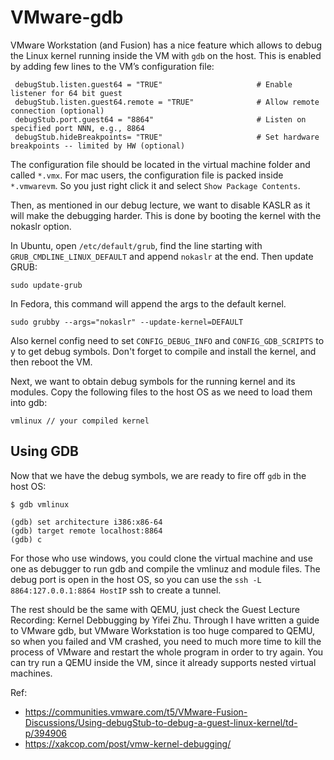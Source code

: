 # VMware-gdb

VMware Workstation (and Fusion) has a nice feature which allows to debug the Linux kernel running inside the VM with `gdb` on the host. This is enabled by adding few lines to the VM’s configuration file:

```
 debugStub.listen.guest64 = "TRUE"                     # Enable listener for 64 bit guest
 debugStub.listen.guest64.remote = "TRUE"              # Allow remote connection (optional)
 debugStub.port.guest64 = "8864"                       # Listen on specified port NNN, e.g., 8864
 debugStub.hideBreakpoints= "TRUE"                     # Set hardware breakpoints -- limited by HW (optional)
```

The configuration file should be located in the virtual machine folder and called `*.vmx`. For mac users, the configuration file is packed inside `*.vmwarevm`. So you just right click it and select `Show Package Contents`.

Then, as mentioned in our debug lecture, we want to disable KASLR as it will make the debugging harder. This is done by booting the kernel with the nokaslr option.

In Ubuntu, open `/etc/default/grub`, find the line starting with `GRUB_CMDLINE_LINUX_DEFAULT` and append `nokaslr` at the end. Then update GRUB:

```
sudo update-grub
```

In Fedora, this command will append the args to the default kernel.

```
sudo grubby --args="nokaslr" --update-kernel=DEFAULT
```

Also kernel config need to set `CONFIG_DEBUG_INFO` and `CONFIG_GDB_SCRIPTS` to y to get debug symbols. 
Don't forget to compile and install the kernel, and then reboot the VM.

Next, we want to obtain debug symbols for the running kernel and its modules. Copy the following files to the host OS as we need to load them into gdb:

```
vmlinux // your compiled kernel
```

## Using GDB

Now that we have the debug symbols, we are ready to fire off `gdb` in the host OS:

```
$ gdb vmlinux

(gdb) set architecture i386:x86-64
(gdb) target remote localhost:8864
(gdb) c
```

For those who use windows, you could clone the virtual machine and use one as debugger to run gdb and compile the vmlinuz and module files. The debug port is open in the host OS, so you can use the `ssh -L 8864:127.0.0.1:8864 HostIP` ssh to create a tunnel.

The rest should be the same with QEMU, just check the Guest Lecture Recording: Kernel Debbugging by Yifei Zhu. Through I have written a guide to VMware gdb, but VMware Workstation is too huge compared to QEMU, so when you failed and VM crashed, you need to much more time to kill the process of VMware and restart the whole program in order to try again. You can try run a QEMU inside the VM, since it already supports nested virtual machines.

Ref:

- https://communities.vmware.com/t5/VMware-Fusion-Discussions/Using-debugStub-to-debug-a-guest-linux-kernel/td-p/394906
- https://xakcop.com/post/vmw-kernel-debugging/
